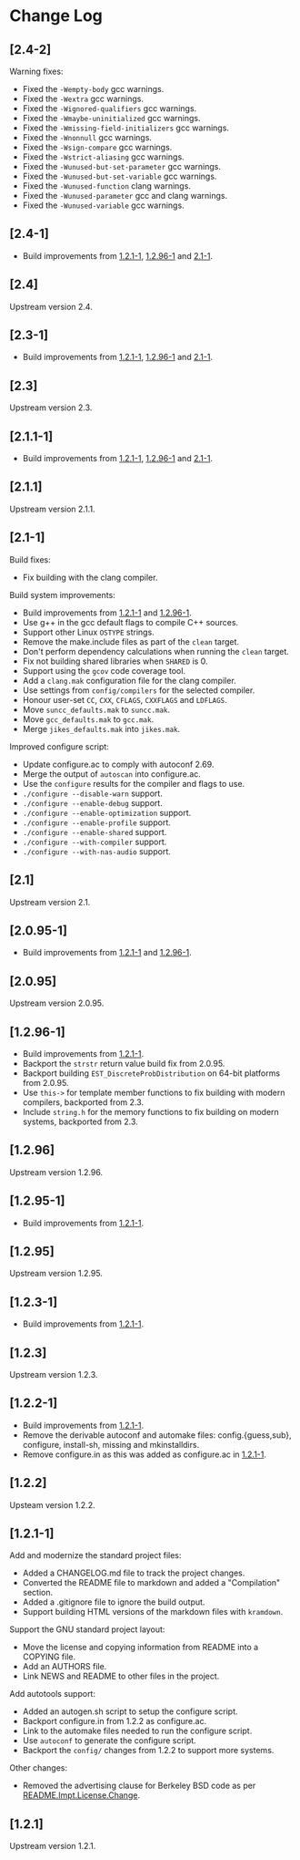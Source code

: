 # Change Log

## [2.4-2]

Warning fixes:

  * Fixed the `-Wempty-body` gcc warnings.
  * Fixed the `-Wextra` gcc warnings.
  * Fixed the `-Wignored-qualifiers` gcc warnings.
  * Fixed the `-Wmaybe-uninitialized` gcc warnings.
  * Fixed the `-Wmissing-field-initializers` gcc warnings.
  * Fixed the `-Wnonnull` gcc warnings.
  * Fixed the `-Wsign-compare` gcc warnings.
  * Fixed the `-Wstrict-aliasing` gcc warnings.
  * Fixed the `-Wunused-but-set-parameter` gcc warnings.
  * Fixed the `-Wunused-but-set-variable` gcc warnings.
  * Fixed the `-Wunused-function` clang warnings.
  * Fixed the `-Wunused-parameter` gcc and clang warnings.
  * Fixed the `-Wunused-variable` gcc warnings.

## [2.4-1]

  * Build improvements from [1.2.1-1](#1.2.1-1), [1.2.96-1](#1.2.96-1) and
    [2.1-1](#2.1-1).

## [2.4]

Upstream version 2.4.

## [2.3-1]

  * Build improvements from [1.2.1-1](#1.2.1-1), [1.2.96-1](#1.2.96-1) and
    [2.1-1](#2.1-1).

## [2.3]

Upstream version 2.3.

## [2.1.1-1]

  * Build improvements from [1.2.1-1](#1.2.1-1), [1.2.96-1](#1.2.96-1) and
    [2.1-1](#2.1-1).

## [2.1.1]

Upstream version 2.1.1.

## [2.1-1]

Build fixes:

  * Fix building with the clang compiler.

Build system improvements:

  * Build improvements from [1.2.1-1](#1.2.1-1) and [1.2.96-1](#1.2.96-1).
  * Use g++ in the gcc default flags to compile C++ sources.
  * Support other Linux `OSTYPE` strings.
  * Remove the make.include files as part of the `clean` target.
  * Don't perform dependency calculations when running the `clean` target.
  * Fix not building shared libraries when `SHARED` is 0.
  * Support using the `gcov` code coverage tool.
  * Add a `clang.mak` configuration file for the clang compiler.
  * Use settings from `config/compilers` for the selected compiler.
  * Honour user-set `CC`, `CXX`, `CFLAGS`, `CXXFLAGS` and `LDFLAGS`.
  * Move `suncc_defaults.mak` to `suncc.mak`.
  * Move `gcc_defaults.mak` to `gcc.mak`.
  * Merge `jikes_defaults.mak` into `jikes.mak`.

Improved configure script:

  * Update configure.ac to comply with autoconf 2.69.
  * Merge the output of `autoscan` into configure.ac.
  * Use the `configure` results for the compiler and flags to use.
  * `./configure --disable-warn` support.
  * `./configure --enable-debug` support.
  * `./configure --enable-optimization` support.
  * `./configure --enable-profile` support.
  * `./configure --enable-shared` support.
  * `./configure --with-compiler` support.
  * `./configure --with-nas-audio` support.

## [2.1]

Upstream version 2.1.

## [2.0.95-1]

  * Build improvements from [1.2.1-1](#1.2.1-1) and [1.2.96-1](#1.2.96-1).

## [2.0.95]

Upstream version 2.0.95.

## [1.2.96-1]

  * Build improvements from [1.2.1-1](#1.2.1-1).
  * Backport the `strstr` return value build fix from 2.0.95.
  * Backport building `EST_DiscreteProbDistribution` on 64-bit platforms from
    2.0.95.
  * Use `this->` for template member functions to fix building with modern
    compilers, backported from 2.3.
  * Include `string.h` for the memory functions to fix building on modern
    systems, backported from 2.3.

## [1.2.96]

Upstream version 1.2.96.

## [1.2.95-1]

  * Build improvements from [1.2.1-1](#1.2.1-1).

## [1.2.95]

Upstream version 1.2.95.

## [1.2.3-1]

  * Build improvements from [1.2.1-1](#1.2.1-1).

## [1.2.3]

Upstream version 1.2.3.

## [1.2.2-1]

  * Build improvements from [1.2.1-1](#1.2.1-1).
  * Remove the derivable autoconf and automake files: config.{guess,sub},
    configure, install-sh, missing and mkinstalldirs.
  * Remove configure.in as this was added as configure.ac in [1.2.1-1](#1.2.1-1).

## [1.2.2]

Upsteam version 1.2.2.

## [1.2.1-1]

Add and modernize the standard project files:

  * Added a CHANGELOG.md file to track the project changes.
  * Converted the README file to markdown and added a "Compilation" section.
  * Added a .gitignore file to ignore the build output.
  * Support building HTML versions of the markdown files with `kramdown`.

Support the GNU standard project layout:

  * Move the license and copying information from README into a COPYING file.
  * Add an AUTHORS file.
  * Link NEWS and README to other files in the project.

Add autotools support:

  * Added an autogen.sh script to setup the configure script.
  * Backport configure.in from 1.2.2 as configure.ac.
  * Link to the automake files needed to run the configure script.
  * Use `autoconf` to generate the configure script.
  * Backport the `config/` changes from 1.2.2 to support more systems.

Other changes:

  * Removed the advertising clause for Berkeley BSD code as per
    [README.Impt.License.Change](ftp://ftp.cs.berkeley.edu/pub/4bsd/README.Impt.License.Change).

## [1.2.1]

Upstream version 1.2.1.
